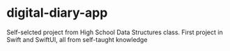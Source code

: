 # digital-diary-app
Self-selcted project from High School Data Structures class. First project in Swift and SwiftUI, all from self-taught knowledge
